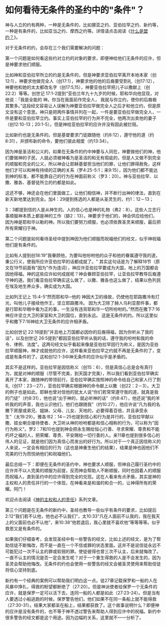 # 如何看待无条件的圣约中的"条件"？



<p>神与人立的约有两种，一种是无条件的，比如挪亚之约、亚伯拉罕之约、新约等，一种是有条件的，比如亚当之约、摩西之约等。详情请点击阅读《<a href="/node/12696">什么是盟约？</a>》。</p>

<p>对于无条件的约，会存在三个我们需要解决的问题：</p>

<p>第一个问题是如何看这些约对立约的对象的要求，即便神给他们无条件的应许，但是神要求他们顺服。</p>

<p>比如神和亚伯拉罕所立的约是无条件的，但是神要求亚伯拉罕离开本地本家（创12:1），神要求他做完全人（创17:1），神要求他的他的后裔要受割礼（创17:12），神要他和她的太太都改名字（创17:5,15），神要亚伯拉罕把儿子以撒献上（创22:2）等等。创世记 17:1-2提到“亚伯兰年九十九岁的时候，耶和华向他显现，对他说：「我是全能的 神。你当在我面前作完全人， 我就与你立约，使你的后裔极其繁多。”这段经文容易让人误解为神要亚伯拉罕做完全人之后才和他立约，但是原文没有这个意思。神只是把两件事情并列在一起，一件是要亚伯拉罕做完全人，一件是要和亚伯拉罕立约。事实上亚伯拉罕的行为并不完全，他两次出卖他的妻子（创12:10-13；20:1-5）。但是神给亚伯拉罕的应许并没有因此被拦阻。</p>

<p>比如新约也是无条件的。但是基督要求门徒跟随他（约8:12），遵守他的道（约8:31），并颁布新的命令，要他们彼此相爱（约13:34）。</p>

<p>因为神是圣洁和公义的，如果在无条件的约中神要与人同在，神要做他们的神，他们要做神的子民，人就必须被神看为是圣洁的和无有瑕疵的，但是人又做不到完全的顺服和完全的公义，所以神会让耶稣基督担当他们的罪，让他们罪得赦免，这样他们才可以和神有持续的正确的关系（罗4:25-5:1；来9:15），因为他们都不能达到神的标准，都不能靠自己的行为在神面前称义（罗3：20）。神与亚伯拉罕、以撒、雅各、基督徒所立的约都是如此。</p>

<p>这还不够，神还会在他们里面做工，让他们相信神，并不断行出神的律法，直到在新天新地里达到完全。加4：29提到拣选的人都是从圣灵生的，约1：12－13；</p>

<p>3：3都提到信的人是从神生的。人的信心也是神的礼物（弗2：8）。这些人立志行事顺服神本质上都是神的工作（腓2：13）。神要求于他们的，神会供应给他们，因为神是耶和华以勒的神。所以我们要努力顺服，也必须依靠圣灵来顺服，最后把所有荣耀归于神。</p>

<p>第二个问题是如何看待圣经中提到神因为他们顺服而祝福他们的经文，似乎神祝福他们是有条件的。</p>

<p>比如有人提到创18:19"我眷顾他，为要叫他吩咐他的众子和他的眷属遵守我的道，秉公行义，使我所应许亚伯拉罕的话都成就了。"&nbsp;其实这句话是为了解释18节（原文在19节前面有"因为"作为连词），神应许亚伯拉罕要成为大国，地上的万国都会因他得福。神的这些应许如何成就呢？神会眷顾亚伯拉罕，让亚伯拉罕教导后裔遵守神的道。我们看亚伯拉罕确实这么做了，以撒、雅各也这么做了，结果以色列民在埃及地生养众多，确实成为大国。</p>

<p>比如列王记上 15:4-5“然而耶和华─他的 神因大卫的缘故，仍使他在耶路撒冷有灯光，叫他儿子接续他作王，坚立耶路撒冷。 因为大卫除了赫人乌利亚那件事，都是行耶和华眼中看为正的事，一生没有违背耶和华一切所吩咐的。”然而在撒下7:16神应许坚立大卫的家室和大卫的国位，直到永远。&nbsp;这是无条件的约。所以这里似乎和撒下7:16神给大卫无条件的应许相矛盾。</p>

<p>比如创世记 22:18提到"并且地上万国都必因你的后裔得福，因为你听从了我的话"，以及创世记 26:5提到"都因亚伯拉罕听从我的话，遵守我的吩咐和我的命令、律例、法度"。这两句经文似乎看起来像是亚伯拉罕因行为称义，是因为亚伯拉罕顺服神，神才成就他的应许，这样看来亚伯拉罕之约就不再是无条件的了，变成是有条件的了。这和创12:1-3中神无条件的应许似乎是矛盾的。</p>

<p>其实不是这样的。亚伯拉罕是因信称义（创15：6），但是真信心总是会有真行为，就是对神的顺服（尽管不完美，到天国才完美），所以我们看到亚伯拉罕确实离开了本家，跟随神的带领前行，亚伯拉罕确实按照神的命令给自己和家人行了割礼（创17：23－27），亚伯拉罕确实根据神的命令献上以撒（创22：2－3）。大卫的例子也是如此。耶稣也曾对信他的犹太人说“你们若常常遵守我的道，就真是我的门徒”（约8:31），他也说“出于神的，就必听神的话”（约8:47），他还说“我的羊听我的的声音，我也认识他们，他们也跟随我”（约10:27），他应许说“凡为我的名撇下房屋或弟兄、姐妹、父母、儿女、天地的，必要得着百倍，并且承受永生”（太19:29）。雅各书2：14－25也提到信心和行为是并行的，亚伯拉罕献以撒、妓女喇合接待使者、大卫听从神的吩咐都是和信心相称的行为，可以称为"因行为称义"。罗2：7和10也提到神会把永生赐给恒心行善、寻求荣耀、尊贵和不能朽坏之福的人，把荣耀、尊贵、平安赐给一切行善的人。来11章也提到很多信心的伟人的见证，就是他们因为真信心而发出的好行为。所以对于一个真正因信称义的人来说，一定会有相应的行为（这也是神重生他们的结果），结果是神也因他们不完美的行为而悦纳他们和祝福他们。</p>

<p>最后总结一下：即便在无条件的圣约中，神也要求人顺服，但神自己履行圣约中的应许并不以人完美的顺服为前提，反而神会帮助人不断顺服，同时也因着人的顺服而祝福人，直到圣约中的应许得到完全的兑现。这在人看来有点矛盾，其实是神的主权和人的责任并行的一个体现，在神看来是和谐的和合一的，让神得所有的荣耀。阿门！</p>

<p>欢迎点击阅读《<a href="/node/12563">神的主权和人的责任</a>》系列文章。</p>

<p>第三个问题是在无条件的新约中，圣经也教导一些似乎有条件的要求，比如提后2:12“我们若不认他，他也必不认我们”，太10:33“凡在人面前不认我的，我在我天上的父面前也必不认他”，来10:38“他若退后，我心里就不喜欢他”等等等等。似乎救恩又是有条件的。</p>

<p>如果我们仔细查考，会发现圣经中有一些警告的经文，比如上述的经文，是为了帮助信徒不断悔改，而不是一直在一个不信或罪的状态里面。这并不是说信徒永远不可能犯过一次不认主的罪或软弱的罪。使徒彼得也曾三次不认主，后来就悔改了。一直不认主的情况是否一定会发生呢？对于一个重生得救的人是不会发生的，因为圣灵会帮助他悔改。无条件的约也会使用一些警告的经文会被圣灵使用来帮助信徒将信心坚持到底。</p>

<p>新约有一个经典的案例可以帮助我们明白这一点。徒27章记载保罗和一船的人在风暴中挣扎，得救的盼望都断绝了（27:20）。但是神派使者给保罗一个无条件的应许，就是保罗一定可以活下去，连同一船的人都是如此（27:23-24）。但是当有人要透过小船逃跑的时候，保罗警告他们，他们如果不在同一条船上就不能得救（27:30-31）。结果大家都呆在船上，结果都获救了。这个故事说明什么？即便神的应许是没有条件的，也不等于神不透过警告来帮助人得到应许中的祝福。新约中很多警告的经文都是这个用途。因为边幅的关系，这里就不一一分析了。</p>